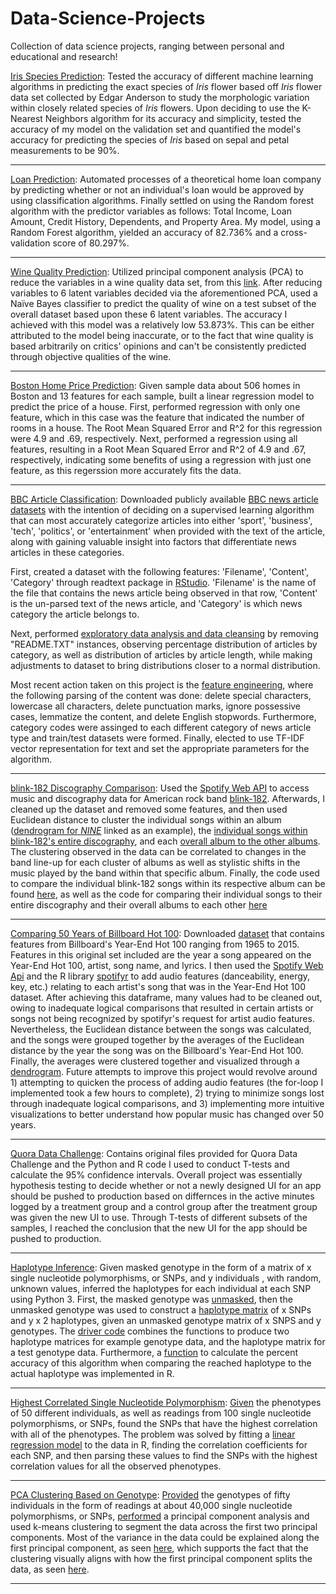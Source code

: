 # Data-Science-Projects
Collection of data science projects, ranging between personal and educational and research!

[Iris Species Prediction](https://github.com/ankushbharadwaj/Data-Science-Projects/tree/master/Iris%20Species%20Prediction): Tested the accuracy of different machine learning algorithms in predicting the exact species of *Iris* flower based off *Iris* flower data set collected by Edgar Anderson to study the morphologic variation within closely related species of *Iris* flowers. Upon deciding to use the K-Nearest Neighbors algorithm for its accuracy and simplicity, tested the accuracy of my model on the validation set and quantified the model's accuracy for predicting the species of *Iris* based on sepal and petal measurements to be 90%.

***********************************************************

[Loan Prediction](https://github.com/ankushbharadwaj/Data-Science-Projects/tree/master/Loan%20Prediction): Automated processes of a theoretical home loan company by predicting whether or not an individual's loan would be approved by using classification algorithms. Finally settled on using the Random forest algorithm with the predictor variables as follows: Total Income, Loan Amount, Credit History, Dependents, and Property Area. My model, using a Random Forest algorithm, yielded an accuracy of 82.736% and a cross-validation score of 80.297%. 

***********************************************************

[Wine Quality Prediction](https://github.com/ankushbharadwaj/Data-Science-Projects/tree/master/Wine%20Quality%20Prediction): Utilized principal component analysis (PCA) to reduce the variables in a wine quality data set, from this [link](https://archive.ics.uci.edu/ml/datasets/Wine+Quality). After reducing variables to 6 latent variables decided via the aforementioned PCA, used a Naïve Bayes classifier to predict the quality of wine on a test subset of the overall dataset based upon these 6 latent variables. The accuracy I achieved with this model was a relatively low 53.873%. This can be either attributed to the model being inaccurate, or to the fact that wine quality is based arbitrarily on critics' opinions and can't be consistently predicted through objective qualities of the wine. 

***********************************************************

[Boston Home Price Prediction](https://github.com/ankushbharadwaj/Data-Science-Projects/tree/master/Boston%20Home%20Price%20Prediction): Given sample data about 506 homes in Boston and 13 features for each sample, built a linear regression model to predict the price of a house. First, performed regression with only one feature, which in this case was the feature that indicated the number of rooms in a house. The Root Mean Squared Error and R^2 for this regression were 4.9 and .69, respectively. Next, performed a regression using all features, resulting in a Root Mean Squared Error and R^2 of 4.9 and .67, respectively, indicating some benefits of using a regression with just one feature, as this regerssion more accurately fits the data. 

***********************************************************

[BBC Article Classification](https://github.com/ankushbharadwaj/Data-Science-Projects/tree/master/BBC%20Article%20Classification): Downloaded publicly available [BBC news article datasets](http://mlg.ucd.ie/datasets/bbc.html) with the intention of deciding on a supervised learning algorithm that can most accurately categorize articles into either 'sport', 'business', 'tech', 'politics', or 'entertainment' when provided with the text of the article, along with gaining valuable insight into factors that differentiate news articles in these categories. 

First, created a dataset with the following features: 'Filename', 'Content', 'Category' through readtext package in [RStudio](https://github.com/ankushbharadwaj/Data-Science-Projects/blob/master/BBC%20Article%20Classification/dataset_creation.R). 'Filename' is the name of the file that contains the news article being observed in that row, 'Content' is the un-parsed text of the news article, and 'Category' is which news category the article belongs to. 

Next, performed [exploratory data analysis and data cleansing](https://github.com/ankushbharadwaj/Data-Science-Projects/blob/master/BBC%20Article%20Classification/EDA_bbc_article.ipynb) by removing "README.TXT" instances, observing percentage distribution of articles by category, as well as distribution of articles by article length, while making adjustments to dataset to bring distributions closer to a normal distribution. 

Most recent action taken on this project is the [feature engineering](https://github.com/ankushbharadwaj/Data-Science-Projects/blob/master/BBC%20Article%20Classification/bbc-articles-featureengineering.ipynb), where the following parsing of the content was done: delete special characters, lowercase all characters, delete punctuation marks, ignore possessive cases, lemmatize the content, and delete English stopwords. Furthermore, category codes were assinged to each different category of news article type and train/test datasets were formed. Finally, elected to use TF-IDF vector representation for text and set the appropriate parameters for the algorithm. 

***********************************************************

[blink-182 Discography Comparison](https://github.com/ankushbharadwaj/Data-Science-Projects/tree/master/blink-182%20Discography%20Comparison): Used the [Spotify Web API](https://developer.spotify.com/documentation/web-api/) to access music and discography data for American rock band [blink-182](https://en.wikipedia.org/wiki/Blink-182). Afterwards, I cleaned up the dataset and removed some features, and then used Euclidean distance to cluster the individual songs within an album ([dendrogram for *NINE*](https://github.com/ankushbharadwaj/Data-Science-Projects/blob/master/blink-182%20Discography%20Comparison/Rplot%20-%20nine.jpeg) linked as an example), the [individual songs within blink-182's entire discography](https://github.com/ankushbharadwaj/Data-Science-Projects/blob/master/blink-182%20Discography%20Comparison/album%20overall%20song%20comparison.jpeg), and each [overall album to the other albums](https://github.com/ankushbharadwaj/Data-Science-Projects/blob/master/blink-182%20Discography%20Comparison/album%20overall%20comparison%20average.jpeg). The clustering observed in the data can be correlated to changes in the band line-up for each cluster of albums as well as stylistic shifts in the music played by the band within that specific album. Finally, the code used to compare the individual blink-182 songs within its respective album can be found [here](https://github.com/ankushbharadwaj/Data-Science-Projects/blob/master/blink-182%20Discography%20Comparison/blink-182%20album%20individual%20comparison.R), as well as the code for comparing their individual songs to their entire discography and their overall albums to each other [here](https://github.com/ankushbharadwaj/Data-Science-Projects/blob/master/blink-182%20Discography%20Comparison/blink-182%20album%20overall%20comparison.R)

***********************************************************

[Comparing 50 Years of Billboard Hot 100](https://github.com/ankushbharadwaj/Data-Science-Projects/tree/master/Comparing%2050%20Years%20of%20Billboard%20Hot%20100): Downloaded [dataset](https://www.kaggle.com/rakannimer/billboard-lyrics) that contains features from Billboard's Year-End Hot 100 ranging from 1965 to 2015. Features in this original set included are the year a song appeared on the Year-End Hot 100, artist, song name, and lyrics. I then used the [Spotify Web Api](https://developer.spotify.com/documentation/web-api/) and the R library [spotifyr](https://github.com/charlie86/spotifyr) to add audio features (danceability, energy, key, etc.) relating to each artist's song that was in the Year-End Hot 100 dataset. After achieving this dataframe, many values had to be cleaned out, owing to inadequate logical comparisons that resulted in certain artists or songs not being recognized by spotifyr's request for artist audio features. Nevertheless, the Euclidean distance between the songs was calculated, and the songs were grouped together by the averages of the Euclidean distance by the year the song was on the Billboard's Year-End Hot 100. Finally, the averages were clustered together and visualized through a [dendrogram](https://github.com/ankushbharadwaj/Data-Science-Projects/blob/master/Comparing%2050%20Years%20of%20Billboard%20Hot%20100/billboard_dend_1.pdf). Future attempts to improve this project would revolve around 1) attempting to quicken the process of adding audio features (the for-loop I implemented took a few hours to complete), 2) trying to minimize songs lost through inadequate logical comparisons, and 3) implementing more intuitive visualizations to better understand how popular music has changed over 50 years. 

***********************************************************

[Quora Data Challenge](https://github.com/ankushbharadwaj/Data-Science-Projects/tree/master/Quora%20Data%20Challenge): Contains original files provided for Quora Data Challenge and the Python and R code I used to conduct T-tests and calculate the 95% confidence intervals. Overall project was essentially hypothesis testing to decide whether or not a newly designed UI for an app should be pushed to production based on differnces in the active minutes logged by a treatment group and a control group after the treatment group was given the new UI to use. Through T-tests of different subsets of the samples, I reached the conclusion that the new UI for the app should be pushed to production. 

***********************************************************

[Haplotype Inference](https://github.com/ankushbharadwaj/Data-Science-Projects/tree/master/Haplotype%20Inference): Given masked genotype in the form of a matrix of x single nucleotide polymorphisms, or SNPs, and y individuals , with random, unknown values, inferred the haplotypes for each individual at each SNP using Python 3. First, the masked genotype was [unmasked](https://github.com/ankushbharadwaj/Data-Science-Projects/blob/master/Haplotype%20Inference/unmask_genotype.py), then the unmasked genotype was used to construct a [haplotype matrix](https://github.com/ankushbharadwaj/Data-Science-Projects/blob/master/Haplotype%20Inference/produce_haplotype_matrix.py) of x SNPs and y x 2 haplotypes, given an unmasked genotype matrix of x SNPS and y genotypes. The [driver code](https://github.com/ankushbharadwaj/Data-Science-Projects/blob/master/Haplotype%20Inference/driver_code.py) combines the functions to produce two haplotype matrices for example genotype data, and the haplotype matrix for a test genotype data. Furthermore, a [function](https://github.com/ankushbharadwaj/Data-Science-Projects/blob/master/Haplotype%20Inference/haplotype_accuracy.R) to calculate the percent accuracy of this algorithm when comparing the reached haplotype to the actual haplotype was implemented in R.

***********************************************************

[Highest Correlated Single Nucleotide Polymorphism](https://github.com/ankushbharadwaj/Data-Science-Projects/tree/master/Highest%20Correlated%20Single%20Nucleotide%20Polymorphism): [Given](https://github.com/ankushbharadwaj/Data-Science-Projects/blob/master/Highest%20Correlated%20Single%20Nucleotide%20Polymorphism/PhenotypeGenotype100SNP50N.csv) the phenotypes of 50 different individuals, as well as readings from 100 single nucleotide polymorphisms, or SNPs, found the SNPs that have the highest correlation with all of the phenotypes. The problem was solved by fitting a [linear regression model](https://github.com/ankushbharadwaj/Data-Science-Projects/blob/master/Highest%20Correlated%20Single%20Nucleotide%20Polymorphism/snp_phenotype_correlation.R) to the data in R, finding the correlation coefficients for each SNP, and then parsing these values to find the SNPs with the highest correlation values for all the observed phenotypes. 

***********************************************************

[PCA Clustering Based on Genotype](https://github.com/ankushbharadwaj/Data-Science-Projects/tree/master/PCA%20Clustering%20Based%20on%20Genotype): [Provided](https://github.com/ankushbharadwaj/Data-Science-Projects/blob/master/PCA%20Clustering%20Based%20on%20Genotype/Genotype40kSNP50N.txt) the genotypes of fifty individuals in the form of readings at about 40,000 single nucleotide polymorphisms, or SNPs, [performed](https://github.com/ankushbharadwaj/Data-Science-Projects/blob/master/PCA%20Clustering%20Based%20on%20Genotype/genotype_pca_kmeans_cluster.R) a principal component analysis and used k-means clustering to segment the data across the first two principal components. Most of the variance in the data could be explained along the first principal component, as seen [here](https://github.com/ankushbharadwaj/Data-Science-Projects/blob/master/PCA%20Clustering%20Based%20on%20Genotype/PCA-Variance.png), which supports the fact that the clustering visually aligns with how the first principal component splits the data, as seen [here](https://github.com/ankushbharadwaj/Data-Science-Projects/blob/master/PCA%20Clustering%20Based%20on%20Genotype/PCA-Clustered.png). 

***********************************************************

